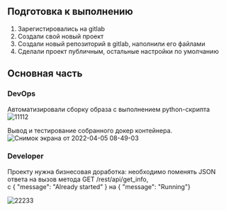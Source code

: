 ## Подготовка к выполнению    
   
1. Зарегистировались на gitlab      
2. Создали свой новый проект   
3. Создали новый репозиторий в gitlab, наполнили его файлами   
4. Сделали проект публичным, остальные настройки по умолчанию    
   
## Основная часть    
   
### DevOps    
    
Автоматизировали сборку образа с выполнением python-скрипта    
![11112](https://user-images.githubusercontent.com/87299405/161674185-c8857d90-a821-4a09-af61-7d352f2929c6.png)   
     
Вывод и тестирование собранного докер контейнера.  
![Снимок экрана от 2022-04-05 08-49-03](https://user-images.githubusercontent.com/87299405/161681048-7e91e02c-cdb8-41d4-9fd7-98944f731d43.png)   
   
### Developer   
   
Проекту нужна бизнесовая доработка: необходимо поменять JSON ответа на вызов метода GET /rest/api/get_info,   
с { "message": "Already started" } на { "message": "Running"}   
    
![22233](https://user-images.githubusercontent.com/87299405/161889826-88c17ee6-79ad-4c9e-906d-0c8f15a863c3.png)

